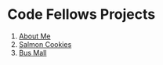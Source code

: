 # Code Fellows Projects

1. [About Me](/about-me/index.html)
2. [Salmon Cookies](/salmon-cookies/index.html)
3. [Bus Mall](/bus/index.html)